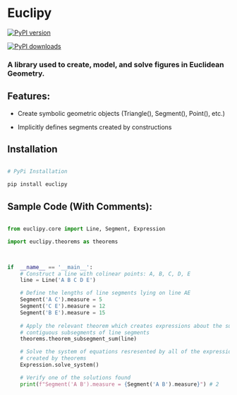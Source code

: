 
# Euclipy

  

[![PyPI version](https://img.shields.io/pypi/v/euclipy.svg?color=dodgerblue&label=%20latest%20version)](https://pypi.org/project/euclipy/)

[![PyPI downloads](https://img.shields.io/pypi/dm/euclipy.svg?color=limegreen&label=PyPI%20downloads)](https://pypi.org/project/euclipy/)

  

### A library used to create, model, and solve figures in Euclidean Geometry.

## Features:

  

- Create symbolic geometric objects (Triangle(), Segment(), Point(), etc.)

- Implicitly defines segments created by constructions

  

## Installation

```sh

# PyPi Installation

pip install euclipy

```

## Sample Code (With Comments):

```py

from euclipy.core import Line, Segment, Expression

import euclipy.theorems as theorems

  

if  __name__ == '__main__':
    # Construct a line with colinear points: A, B, C, D, E
    line = Line('A B C D E')

    # Define the lengths of line segments lying on line AE
    Segment('A C').measure = 5
    Segment('C E').measure = 12
    Segment('B E').measure = 15
    
    # Apply the relevant theorem which creates expressions about the sums of
    # contiguous subsegments of line segments
    theorems.theorem_subsegment_sum(line)

    # Solve the system of equations resresented by all of the expressions
    # created by theorems
    Expression.solve_system()

    # Verify one of the solutions found
    print(f"Segment('A B').measure = {Segment('A B').measure}") # 2

```
